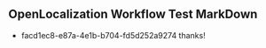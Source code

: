## OpenLocalization Workflow Test MarkDown
* facd1ec8-e87a-4e1b-b704-fd5d252a9274 thanks!

<!--HONumber=Jul16_HO3-->


